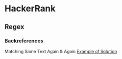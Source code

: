 # HackerRank

## Regex

### Backreferences

Matching Same Text Again & Again [Example of Solution](https://participator.github.io/HackerRank/RegEx%20Challenges/index.html)
